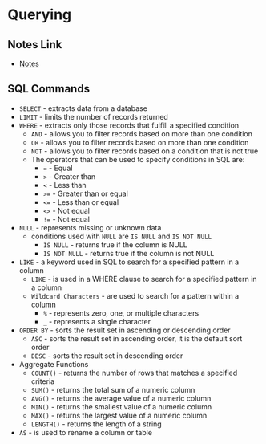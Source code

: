 # Querying

## Notes Link

- [Notes](https://cs50.harvard.edu/sql/2024/notes/0/)

## SQL Commands

- `SELECT` - extracts data from a database
- `LIMIT` - limits the number of records returned
- `WHERE` - extracts only those records that fulfill a specified condition
  - `AND` - allows you to filter records based on more than one condition
  - `OR` - allows you to filter records based on more than one condition
  - `NOT` - allows you to filter records based on a condition that is not true
  - The operators that can be used to specify conditions in SQL are:
    - `=` - Equal
    - `>` - Greater than
    - `<` - Less than
    - `>=` - Greater than or equal
    - `<=` - Less than or equal
    - `<>` - Not equal
    - `!=` - Not equal
- `NULL` - represents missing or unknown data
  - conditions used with `NULL` are `IS NULL` and `IS NOT NULL`
    - `IS NULL` - returns true if the column is NULL
    - `IS NOT NULL` - returns true if the column is not NULL
- `LIKE` - a keyword used in SQL to search for a specified pattern in a column
  - `LIKE` - is used in a WHERE clause to search for a specified pattern in a column
  - `Wildcard Characters` - are used to search for a pattern within a column
    - `%` - represents zero, one, or multiple characters
    - `_` - represents a single character
- `ORDER BY` - sorts the result set in ascending or descending order
  - `ASC` - sorts the result set in ascending order, it is the default sort order
  - `DESC` - sorts the result set in descending order
- Aggregate Functions
  - `COUNT()` - returns the number of rows that matches a specified criteria
  - `SUM()` - returns the total sum of a numeric column
  - `AVG()` - returns the average value of a numeric column
  - `MIN()` - returns the smallest value of a numeric column
  - `MAX()` - returns the largest value of a numeric column
  - `LENGTH()` - returns the length of a string
- `AS` - is used to rename a column or table
